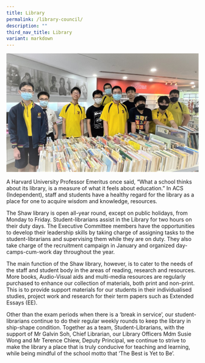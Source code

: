 ```yaml
---
title: Library
permalink: /library-council/
description: ""
third_nav_title: Library
variant: markdown
---
```

![](/images/After-displaying-the-Books.jpg)

A Harvard University Professor Emeritus once said, “What a school thinks about its library, is a measure of what it feels about education.” In ACS (Independent), staff and students have a healthy regard for the library as a place for one to acquire wisdom and knowledge, resources.

The Shaw library is open all-year round, except on public holidays, from Monday to Friday. Student-librarians assist in the Library for two hours on their duty days. The Executive Committee members have the opportunities to develop their leadership skills by taking charge of assigning tasks to the student-librarians and supervising them while they are on duty. They also take charge of the recruitment campaign in January and organized day-camps-cum-work day throughout the year.

The main function of the Shaw library, however, is to cater to the needs of the staff and student body in the areas of reading, research and resources. More books, Audio-Visual aids and multi-media resources are regularly purchased to enhance our collection of materials, both print and non-print. This is to provide support materials for our students in their individualised studies, project work and research for their term papers such as Extended Essays (EE).

Other than the exam periods when there is a ‘break in service’, our student-librarians continue to do their regular weekly rounds to keep the library in ship-shape condition. Together as a team, Student-Librarians, with the support of Mr Galvin Soh, Chief Librarian, our Library Officers Mdm Susie Wong and Mr Terence Chiew, Deputy Principal, we continue to strive to make the library a place that is truly conducive for teaching and learning, while being mindful of the school motto that ‘The Best is Yet to Be’.